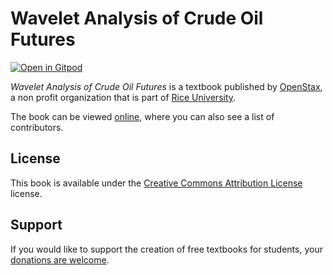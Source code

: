 # Wavelet Analysis of Crude Oil Futures

[![Open in Gitpod](https://gitpod.io/button/open-in-gitpod.svg)](https://gitpod.io/from-referrer/)

_Wavelet Analysis of Crude Oil Futures_ is a textbook published by [OpenStax](https://openstax.org/), a non profit organization that is part of [Rice University](https://www.rice.edu/).

The book can be viewed [online](https://github.com/cnx-user-books/cnxbook-wavelet-analysis-of-crude-oil-futures/releases/latest), where you can also see a list of contributors.

## License
This book is available under the [Creative Commons Attribution License](./LICENSE) license.

## Support
If you would like to support the creation of free textbooks for students, your [donations are welcome](https://riceconnect.rice.edu/donation/support-openstax-banner).
